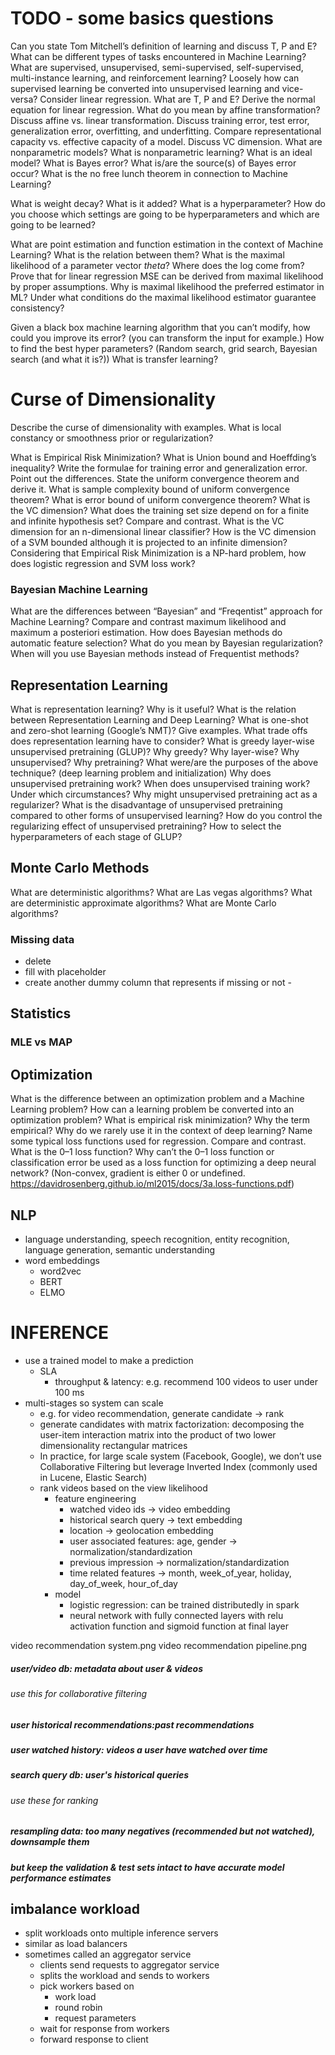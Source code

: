 # TODO - some basics questions

Can you state Tom Mitchell’s definition of learning and discuss T, P and E?
What can be different types of tasks encountered in Machine Learning?
What are supervised, unsupervised, semi-supervised, self-supervised, multi-instance learning, and reinforcement learning?
Loosely how can supervised learning be converted into unsupervised learning and vice-versa?
Consider linear regression. What are T, P and E?
Derive the normal equation for linear regression.
What do you mean by affine transformation? Discuss affine vs. linear transformation.
Discuss training error, test error, generalization error, overfitting, and underfitting.
Compare representational capacity vs. effective capacity of a model.
Discuss VC dimension.
What are nonparametric models? What is nonparametric learning?
What is an ideal model? What is Bayes error? What is/are the source(s) of Bayes error occur?
What is the no free lunch theorem in connection to Machine Learning?

What is weight decay? What is it added?
What is a hyperparameter? How do you choose which settings are going to be hyperparameters and which are going to be learned?

What are point estimation and function estimation in the context of Machine Learning? What is the relation between them?
What is the maximal likelihood of a parameter vector $theta$? Where does the log come from?
Prove that for linear regression MSE can be derived from maximal likelihood by proper assumptions.
Why is maximal likelihood the preferred estimator in ML?
Under what conditions do the maximal likelihood estimator guarantee consistency?

Given a black box machine learning algorithm that you can’t modify, how could you improve its error? (you can transform the input for example.)
How to find the best hyper parameters? (Random search, grid search, Bayesian search (and what it is?))
What is transfer learning?

# Curse of Dimensionality
Describe the curse of dimensionality with examples.
What is local constancy or smoothness prior or regularization?

What is Empirical Risk Minimization?
What is Union bound and Hoeffding’s inequality?
Write the formulae for training error and generalization error. Point out the differences.
State the uniform convergence theorem and derive it.
What is sample complexity bound of uniform convergence theorem?
What is error bound of uniform convergence theorem?
What is the VC dimension?
What does the training set size depend on for a finite and infinite hypothesis set? Compare and contrast.
What is the VC dimension for an n-dimensional linear classifier?
How is the VC dimension of a SVM bounded although it is projected to an infinite dimension?
Considering that Empirical Risk Minimization is a NP-hard problem, how does logistic regression and SVM loss work?

### Bayesian Machine Learning

What are the differences between “Bayesian” and “Freqentist” approach for Machine Learning?
Compare and contrast maximum likelihood and maximum a posteriori estimation.
How does Bayesian methods do automatic feature selection?
What do you mean by Bayesian regularization?
When will you use Bayesian methods instead of Frequentist methods?

## Representation Learning
What is representation learning? Why is it useful?
What is the relation between Representation Learning and Deep Learning?
What is one-shot and zero-shot learning (Google’s NMT)? Give examples.
What trade offs does representation learning have to consider?
What is greedy layer-wise unsupervised pretraining (GLUP)? Why greedy? Why layer-wise? Why unsupervised? Why pretraining?
What were/are the purposes of the above technique? (deep learning problem and initialization)
Why does unsupervised pretraining work?
When does unsupervised training work? Under which circumstances?
Why might unsupervised pretraining act as a regularizer?
What is the disadvantage of unsupervised pretraining compared to other forms of unsupervised learning?
How do you control the regularizing effect of unsupervised pretraining?
How to select the hyperparameters of each stage of GLUP?

## Monte Carlo Methods
What are deterministic algorithms?
What are Las vegas algorithms?
What are deterministic approximate algorithms?
What are Monte Carlo algorithms?



### Missing data

- delete
- fill with placeholder
- create another dummy column that represents if missing or not
	\- 

## Statistics


### MLE vs MAP

## Optimization
What is the difference between an optimization problem and a Machine Learning problem?
How can a learning problem be converted into an optimization problem?
What is empirical risk minimization? Why the term empirical? Why do we rarely use it in the context of deep learning?
Name some typical loss functions used for regression. Compare and contrast.
What is the 0–1 loss function? Why can’t the 0–1 loss function or classification error be used as a loss function for optimizing a deep neural network?  (Non-convex, gradient is either 0 or undefined. https://davidrosenberg.github.io/ml2015/docs/3a.loss-functions.pdf)


## NLP

- language understanding, speech recognition, entity recognition, language generation, semantic understanding
- word embeddings
	- word2vec
	- BERT
	- ELMO

# INFERENCE

- use a trained model to make a prediction
    - SLA
        - throughput & latency: e.g. recommend 100 videos to user under 100 ms
- multi-stages so system can scale
    - e.g. for video recommendation, generate candidate -> rank
    - generate candidates with matrix factorization: decomposing the user-item interaction matrix into the product of two lower dimensionality rectangular matrices
    - In practice, for large scale system (Facebook, Google), we don’t use Collaborative Filtering but leverage Inverted Index (commonly used in Lucene, Elastic Search) 
    - rank videos based on the view likelihood
        - feature engineering
            - watched video ids -> video embedding
            - historical search query -> text embedding
            - location -> geolocation embedding
            - user associated features: age, gender -> normalization/standardization
            - previous impression -> normalization/standardization
            - time related features -> month, week_of_year, holiday, day_of_week, hour_of_day
        - model
            - logistic regression: can be trained distributedly in spark
            - neural network with fully connected layers with relu activation function and sigmoid function at final layer


video recommendation system.png 
video recommendation pipeline.png


##### user/video db: metadata about user & videos

###### use this for collaborative filtering

##### 

##### user historical recommendations:past recommendations

##### user watched history: videos a user have watched over time

##### search query db: user's historical queries

##### 

###### use these for ranking

##### resampling data: too many negatives (recommended but not watched), downsample them

##### but keep the validation & test sets intact to have accurate model performance estimates

## imbalance workload
- split workloads onto multiple inference servers
- similar as load balancers
- sometimes called an aggregator service 
    - clients send requests to aggregator service
    - splits the workload and sends to workers
    - pick workers based on
        - work load
        - round robin
        - request parameters
    - wait for response from workers
    - forward response to client









[1]:	https://en.wikipedia.org/wiki/Decision_tree_pruning
[2]:	https://towardsdatascience.com/the-5-clustering-algorithms-data-scientists-need-to-know-a36d136ef68
[3]:	https://machinelearningmastery.com/tactics-to-combat-imbalanced-classes-in-your-machine-learning-dataset/
[4]:	https://github.com/scikit-learn-contrib/imbalanced-learn

[image-1]:	https://miro.medium.com/max/1052/1*55TfJMq5AkMKDg9VUa7ktA.jpeg
[image-2]:	https://miro.medium.com/max/2892/1*J2B_bcbd1-s1kpWOu_FZrg.png
[image-3]:	https://cdn-images-1.medium.com/max/1600/1*RqXFpiNGwdiKBWyLJc_E7g.png
[image-4]:	https://ml-cheatsheet.readthedocs.io/en/latest/_images/ng_cost_function_logistic.png
[image-5]:	https://ibb.co/WV4kvNc
[image-6]:	https://ibb.co/RTsXw5N
[image-7]:	https://www.datanovia.com/en/wp-content/uploads/dn-tutorials/004-cluster-validation/figures/015-determining-the-optimal-number-of-clusters-k-means-optimal-clusters-wss-silhouette-1.png
[image-8]:	https://cdn-images-1.medium.com/max/1600/0*AgmY9auxftS9BI73.png
[image-9]:	https://cdn-images-1.medium.com/max/1600/0*xTLQtW2XQY6P3mZf.png
[image-10]:	https://robjhyndman.com/files/cv1-1.png
[image-11]:	https://qph.fs.quoracdn.net/main-qimg-55c44d63831742ddd387541a428fcedf
[image-12]:	https://cdn-images-1.medium.com/max/1600/1*7wz2AIdH0pZSIUAxveLlIg@2x.png